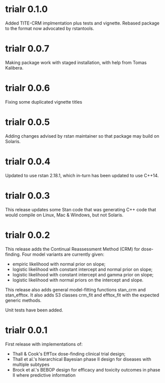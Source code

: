 
# trialr 0.1.0

Added TITE-CRM implmentation plus tests and vignette.
Rebased package to the format now advocated by rstantools.


# trialr 0.0.7

Making package work with staged installation, with help from Tomas Kalibera.


# trialr 0.0.6

Fixing some duplicated vignette titles


# trialr 0.0.5

Adding changes advised by rstan maintainer so that package may build on Solaris.


# trialr 0.0.4

Updated to use rstan 2.18.1, which in-turn has been updated to use C++14.


# trialr 0.0.3

This release updates some Stan code that was generating C++ code that would
compile on Linux, Mac & Windows, but not Solaris.


# trialr 0.0.2

This release adds the Continual Reassessment Method (CRM) for dose-finding.
Four model variants are currently given:
- empiric likelihood with normal prior on slope;
- logistic likelihood with constant intercept and normal prior on slope;
- logistic likelihood with constant intercept and gamma prior on slope;
- logistic likelihood with normal priors on the intercept and slope.

This release also adds general model-fitting functions stan_crm and stan_efftox.
It also adds S3 classes crm_fit and efftox_fit with the expected generic methods.

Unit tests have been added.


# trialr 0.0.1

First release with implementations of:
- Thall & Cook's EffTox dose-finding clinical trial design;
- Thall et al.'s hierarchical Bayesian phase II design for diseases with multiple subtypes
- Brock et al.'s BEBOP design for efficacy and toxicity outcomes in phase II where predictive information
